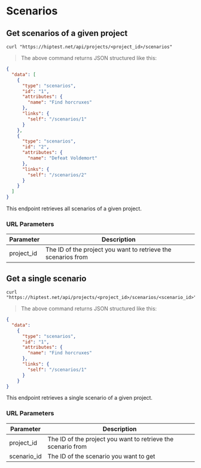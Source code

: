 # Scenarios

## Get scenarios of a given project

```shell
curl "https://hiptest.net/api/projects/<project_id>/scenarios"
```

> The above command returns JSON structured like this:

```json
{
  "data": [
    {
      "type": "scenarios",
      "id": "1",
      "attributes": {
        "name": "Find horcruxes"
      },
      "links": {
        "self": "/scenarios/1"
      }
    },
    {
      "type": "scenarios",
      "id": "2",
      "attributes": {
        "name": "Defeat Voldemort"
      },
      "links": {
        "self": "/scenarios/2"
      }
    }
  ]
}
```

This endpoint retrieves all scenarios of a given project.

### URL Parameters

Parameter | Description
--------- | -----------
project_id | The ID of the project you want to retrieve the scenarios from



## Get a single scenario

```shell
curl "https://hiptest.net/api/projects/<project_id>/scenarios/<scenario_id>"
```

> The above command returns JSON structured like this:

```json
{
  "data":
    {
      "type": "scenarios",
      "id": "1",
      "attributes": {
        "name": "Find horcruxes"
      },
      "links": {
        "self": "/scenarios/1"
      }
    }
}
```
This endpoint retrieves a single scenario of a given project.

### URL Parameters

Parameter | Description
--------- | -----------
project_id | The ID of the project you want to retrieve the scenario from
scenario_id | The ID of the scenario you want to get
